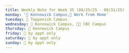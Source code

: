 ```yaml
---
title: Weekly Note for Week 35 (08/25/25 - 08/31/25)
monday: '🏫 Kennewick Campus,🏡 Work from Home'
tuesday: 🏫 Toppenish Campus
wednesday: 🏫 Kennewick Campus, 🌃🏫 CBC Campus
thursday: 🏫 Kennewick Campus
friday: 🫥 by appt only
saturday: 🫥 by appt only
sunday: 🫥 by appt only
---
```

